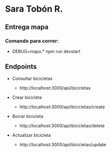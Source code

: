# Sara Tobón R.
## Entrega mapa
### Comando para correr: 
- DEBUG=maps:* npm run devstart

## Endpoints
- Consultar bicicletas
    - http://localhost:3000/api/bicicletas

- Crear bicicleta
    - http://localhost:3000/api/bicicletas/create

- Borrar bicicleta 
    - http://localhost:3000/api/bicicletas/delete

- Actualizar bicicleta 
    - http://localhost:3000/api/bicicletas/update
    